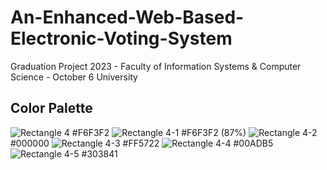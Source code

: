 # An-Enhanced-Web-Based-Electronic-Voting-System
Graduation Project 2023 - Faculty of Information Systems &amp; Computer Science - October 6 University

## Color Palette

![Rectangle 4](https://user-images.githubusercontent.com/125684387/221248509-902c86a8-1f46-4a6d-ba9f-3851def3716b.png) #F6F3F2
![Rectangle 4-1](https://user-images.githubusercontent.com/125684387/221248515-4eabc35d-c098-4d8c-b5c8-9be0de417f80.png) #F6F3F2 (87%)
![Rectangle 4-2](https://user-images.githubusercontent.com/125684387/221248527-e42244c1-6db6-4571-8392-d010fb2c1b70.png) #000000
![Rectangle 4-3](https://user-images.githubusercontent.com/125684387/221248530-04bf1442-f513-4e08-9672-3149c30fb732.png) #FF5722
![Rectangle 4-4](https://user-images.githubusercontent.com/125684387/221248535-903a9ff2-e787-4804-9bc2-7c17012cc1a3.png) #00ADB5
![Rectangle 4-5](https://user-images.githubusercontent.com/125684387/221249694-dbfe88aa-b63e-4776-a719-2a57f0cd457b.png) #303841

